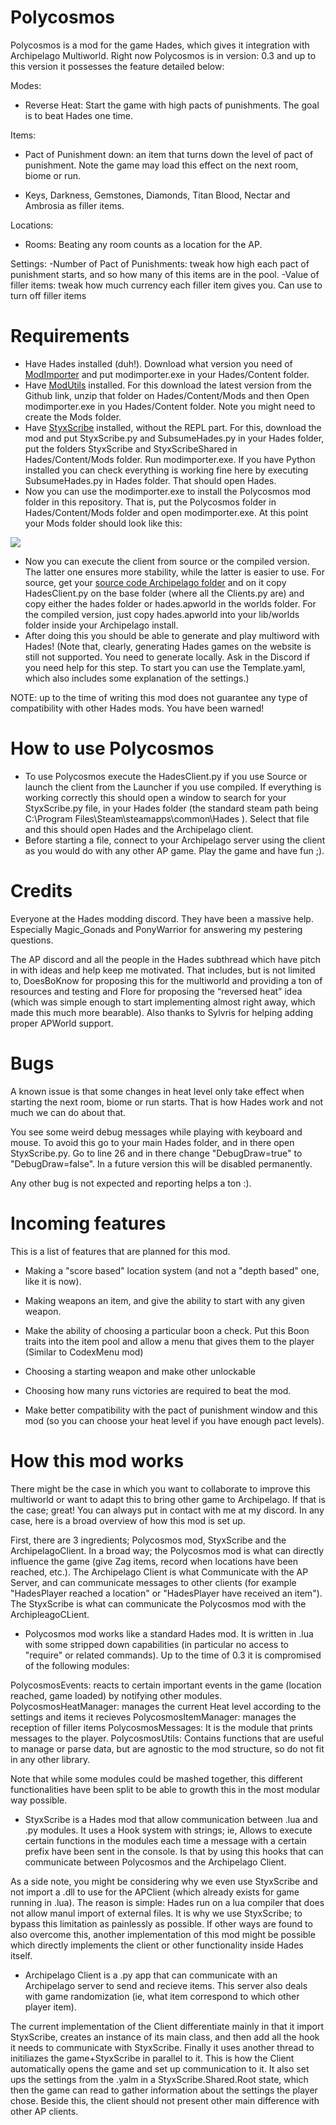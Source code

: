 # Polycosmos
Polycosmos is a mod for the game Hades, which gives it integration with Archipelago Multiworld. Right now Polycosmos is in version: 
0.3 and up to this version it possesses the feature detailed below:

Modes:
- Reverse Heat: Start the game with high pacts of punishments. The goal is to beat Hades one time.
  
Items:
- Pact of Punishment down: an item that turns down the level of pact of punishment. Note the game may load this effect
on the next room, biome or run.

- Keys, Darkness, Gemstones, Diamonds, Titan Blood, Nectar and Ambrosia as filler items.

Locations:
- Rooms: Beating any room counts as a location for the AP.

Settings:
-Number of Pact of Punishments: tweak how high each pact of punishment starts, and so how many of this items are in the pool.
-Value of filler items: tweak how much currency each filler item gives you. Can use to turn off filler items

# Requirements
- Have Hades installed (duh!). Download what version you need of [ModImporter](https://github.com/SGG-Modding/ModImporter/releases/tag/1.5.2) and put modimporter.exe in your Hades/Content folder.
- Have [ModUtils](https://github.com/SGG-Modding/ModUtil/releases) installed. For this download the latest version from the Github link, unzip that folder on Hades/Content/Mods and then Open modimporter.exe in you Hades/Content folder. Note you might need to create the Mods folder.
- Have [StyxScribe](https://github.com/SGG-Modding/StyxScribe) installed, without the REPL part. For this, download the mod and put StyxScribe.py and SubsumeHades.py in your Hades folder, put the folders StyxScribe and StyxScribeShared in Hades/Content/Mods folder. Run modimporter.exe. If you have Python installed you can check everything is working fine here by executing SubsumeHades.py in Hades folder. That should open Hades.
- Now you can use the modimporter.exe to install the Polycosmos mod folder in this repository. That is, put the Polycosmos folder in Hades/Content/Mods folder and open modimporter.exe. At this point your Mods folder should look like this:

![](https://github.com/NaixGames/Polycosmos/blob/main/FolderStructure.png?raw=true)
- Now you can execute the client from source or the compiled version. The latter one ensures more stability, while the latter is easier to use. For source, get your [source code Archipelago folder](https://github.com/ArchipelagoMW/Archipelago) and on it copy HadesClient.py on the base folder (where all the Clients.py are) and copy either the hades folder or hades.apworld in the worlds folder. For the compiled version, just copy hades.apworld into your lib/worlds folder inside your Archipelago install.
- After doing this you should be able to generate and play multiword with Hades! (Note that, clearly, generating Hades games on the website is still not supported. You need to generate locally. Ask in the Discord if you need help
for this step. To start you can use the Template.yaml, which also includes some explanation of the settings.)

NOTE: up to the time of writing this mod does not guarantee any type of compatibility with other Hades mods. You have been warned!

# How to use Polycosmos

- To use Polycosmos execute the HadesClient.py if you use Source or launch the client from the Launcher if you use compiled. If everything is working correctly this should open a window to search for your StyxScribe.py file, in your Hades folder (the standard steam path being C:\Program Files\Steam\steamapps\common\Hades ). Select that file and this should open Hades and the Archipelago client. 
- Before starting a file, connect to your Archipelago server using the client as you would do with any other AP game. Play the game and have fun ;).

# Credits

Everyone at the Hades modding discord. They have been a massive help. Especially Magic_Gonads and PonyWarrior for answering my pestering questions.

The AP discord and all the people in the Hades subthread which have pitch in with ideas and help keep me motivated. That includes, but is not limited to, DoesBoKnow for proposing this for the multiworld and providing a ton of resources and testing and Flore for proposing the “reversed heat” idea (which was simple enough to start implementing almost right away, which made this much more bearable). Also thanks to Sylvris for helping adding proper APWorld support.

# Bugs 

A known issue is that some changes in heat level only take effect when starting the next room, biome or run starts. That is how Hades work and not much we can do about that.

You see some weird debug messages while playing with keyboard and mouse. To avoid this go to your main Hades folder, and in there open StyxScribe.py. Go to line 26 and in there change "DebugDraw=true" to "DebugDraw=false". In a future version this will be disabled permanently.

Any other bug is not expected and reporting helps a ton :).

# Incoming features

This is a list of features that are planned for this mod.

- Making a "score based" location system (and not a "depth based" one, like it is now).

- Making weapons an item, and give the ability to start with any given weapon.

- Make the ability of choosing a particular boon a check. Put this Boon traits into the item pool and allow a menu that gives them to the player (Similar to CodexMenu mod)

- Choosing a starting weapon and make other unlockable

- Choosing how many runs victories are required to beat the mod.

- Make better compatibility with the pact of punishment window and this mod (so you can choose your heat level if you have enough pact levels).

# How this mod works

There might be the case in which you want to collaborate to improve this multiworld or want to adapt this to bring other game to Archipelago.
If that is the case; great! You can always put in contact with me at my discord. In any case, here is a broad overview of how this mod is set up.

First, there are 3 ingredients; Polycosmos mod, StyxScribe and the ArchipelagoClient. In a broad way; the Polycosmos
mod is what can directly influence the game (give Zag items, record when locations have been reached, etc.). The Archipelago Client
is what Communicate with the AP Server, and can communicate messages to other clients (for example "HadesPlayer reached a location" or "HadesPlayer have received an item").
The StyxScribe is what can communicate the Polycosmos mod with the ArchipleagoCLient.

- Polycosmos mod works like a standard Hades mod. It is written in .lua with some stripped down capabilities (in particular no access to
"require" or related commands). Up to the time of 0.3 it is compromised of the following modules:

PolycosmosEvents: reacts to certain important events in the game (location reached, game loaded) by notifying other modules.
PolycosmosHeatManager: manages the current Heat level according to the settings and items it recieves
PolycosmosItemManager: manages the reception of filler items
PolycosmosMessages: It is the module that prints messages to the player.
PolycosmosUtils: Contains functions that are useful to manage or parse data, but are agnostic to the mod structure, so do not fit in any other library.

Note that while some modules could be mashed together, this different functionalities have been split to be able to growth this in the most modular way possible.

- StyxScribe is a Hades mod that allow communication between .lua and .py modules. It uses a Hook system with strings;
ie, Allows to execute certain functions in the modules each time a message with a certain prefix have been sent in the console.
Is that by using this hooks that can communicate between Polycosmos and the Archipelago Client.

As a side note, you might be considering why we even use StyxScribe and not import a .dll to use for the APClient (which already
exists for game running in .lua). The reason is simple: Hades run on a lua compiler that does not allow manul import of external files.
It is why we use StyxScribe; to bypass this limitation as painlessly as possible. If other ways are found to also
overcome this, another implementation of this mod might be possible which directly implements the client or other functionality inside Hades
itself.

- Archipelago Client is a .py app that can communicate with an Archipelago server to send and recieve items. This server also
deals with game randomization (ie, what item correspond to which other player item).

The current implementation of the Client differentiate mainly in that it import StyxScribe, creates an instance of its main class,
and then add all the hook it needs to communicate with StyxScribe. Finally it uses another thread to initiliazes the game+StyxScribe in parallel to it. This is how the Client automatically opens the game and set up communication to it. It also set ups the settings from the .yalm in a StyxScribe.Shared.Root state, which then the game can read
to gather information about the settings the player chose. Beside this, the client should not present other main difference with other AP clients.
